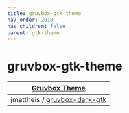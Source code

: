```yaml
---
title: gruvbox-gtk-theme
nav_order: 2010
has_children: false
parent: gtk-theme
---
```



# gruvbox-gtk-theme

| [Gruvbox Theme](https://samwhelp.github.io/note-about-theme/read/desktop-theme/themes/gruvbox-theme.html) |
| --- |
| jmattheis / [gruvbox-dark-gtk](https://github.com/jmattheis/gruvbox-dark-gtk/) |
